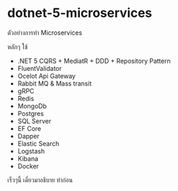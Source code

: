 # dotnet-5-microservices
ตัวอย่างการทำ Microservices 

หลักๆ ใช้ 
- .NET 5 CQRS + MediatR + DDD + Repository Pattern 
- FluentValidator
- Ocelot Api Gateway
- Rabbit MQ & Mass transit
- gRPC
- Redis
- MongoDb
- Postgres
- SQL Server
- EF Core
- Dapper
- Elastic Search
- Logstash
- Kibana
- Docker

เร็วๆนี้ เดี๋ยวมาอธิบาย ทำก่อน

